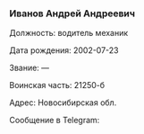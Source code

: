 ### Иванов Андрей Андреевич

Должность: водитель механик

Дата рождения: 2002-07-23

Звание: —

Воинская часть: 21250-б

Адрес: Новосибирская обл.

Сообщение в Telegram: []()
